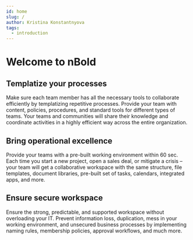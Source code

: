```yaml
---
id: home
slug: /
author: Kristina Konstantnyova
tags:
  - introduction
---
```


# Welcome to nBold

## Templatize your processes
Make sure each team member has all the necessary tools to collaborate efficiently by templatizing repetitive processes. Provide your team with content, policies, procedures, and standard tools for different types of teams. Your teams and communities will share their knowledge and coordinate activities in a highly efficient way across the entire organization.

## Bring operational excellence
Provide your teams with a pre-built working environment within 60 sec. Each time you start a new project, open a sales deal, or mitigate a crisis – your team will get a collaborative workspace with the same structure, file templates, document libraries, pre-built set of tasks, calendars, integrated apps, and more.

## Ensure secure workspace
Ensure the strong, predictable, and supported workspace without overloading your IT. Prevent information loss, duplication, mess in your working environment, and unsecured business processes by implementing naming rules, membership policies, approval workflows, and much more.
